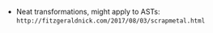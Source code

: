 - Neat transformations, might apply to ASTs: `http://fitzgeraldnick.com/2017/08/03/scrapmetal.html`
